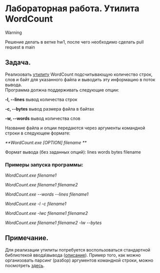 # Лабораторная работа. Утилита WordCount

> [!WARNING]
> Решение делать в ветке hw1, после чего необходимо сделать pull request в main

## Задача.	

Реализовать [утилиту](https://ru.wikipedia.org/wiki/%D0%A3%D1%82%D0%B8%D0%BB%D0%B8%D1%82%D0%B0) WordCount подсчитывающую количество строк, слов и байт для указанного файла и выводить эту информацию в поток вывода. 	
Программа должна поддерживать следующие опции:

**-l, --lines**    вывод количества строк

**-c, --bytes**    вывод размера файла в байтах

**-w, --words**    вывод количества слов

Название файла и опции передаются через аргументы командной строки в следующем формате:

_**WordCount.exe [OPTION] filename **_

Формат вывода (без заданных опций):
  lines words bytes filename
  
### Примеры запуска программы:
_WordCount.exe filename1_
 
_WordCount.exe filename1 filename2_

_WordCount.exe --words --lines filename1_

_WordCount.exe -l -c filename1_
 
_WordCount.exe -lwc filename1 filename2_

_WordCount.exe  filename1 filename2 -lw --bytes_ 

## Примечание.
Для реализации утилиты потребуется воспользоваться стандартной библиотекой ввода\вывода ([описание](https://en.cppreference.com/w/cpp/io/basic_ifstream)).
Пример того, как можно организовать парсинг (разбор) аргументов командной строки, можно посмотреть [здесь](http://www.cplusplus.com/articles/DEN36Up4/).


